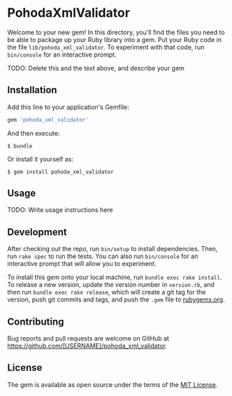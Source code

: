 # PohodaXmlValidator

Welcome to your new gem! In this directory, you'll find the files you need to be able to package up your Ruby library into a gem. Put your Ruby code in the file `lib/pohoda_xml_validator`. To experiment with that code, run `bin/console` for an interactive prompt.

TODO: Delete this and the text above, and describe your gem

## Installation

Add this line to your application's Gemfile:

```ruby
gem 'pohoda_xml_validator'
```

And then execute:

    $ bundle

Or install it yourself as:

    $ gem install pohoda_xml_validator

## Usage

TODO: Write usage instructions here

## Development

After checking out the repo, run `bin/setup` to install dependencies. Then, run `rake spec` to run the tests. You can also run `bin/console` for an interactive prompt that will allow you to experiment.

To install this gem onto your local machine, run `bundle exec rake install`. To release a new version, update the version number in `version.rb`, and then run `bundle exec rake release`, which will create a git tag for the version, push git commits and tags, and push the `.gem` file to [rubygems.org](https://rubygems.org).

## Contributing

Bug reports and pull requests are welcome on GitHub at https://github.com/[USERNAME]/pohoda_xml_validator.

## License

The gem is available as open source under the terms of the [MIT License](https://opensource.org/licenses/MIT).
